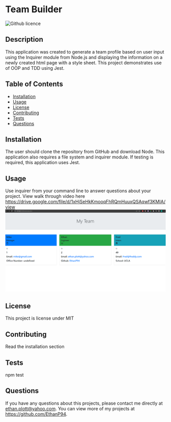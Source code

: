 # Team Builder
  ![Github licence](http://img.shields.io/badge/license-MIT-blue.svg)
  
  ## Description 
  This application was created to generate a team profile based on user input using the Inquirer module from Node.js and displaying the information on a newly created html page with a style sheet. This project demonstrates use of OOP and TDD using Jest.
  ## Table of Contents
  * [Installation](#installation)
  * [Usage](#usage)
  * [License](#license)
  * [Contributing](#contributing)
  * [Tests](#tests)
  * [Questions](#questions)
  
  ## Installation 
  The user should clone the repository from GitHub and download Node. This application also requires a file system and inquirer module. If testing is required, this application uses Jest.
  ## Usage 
  Use inquirer from your command line to answer questions about your project. View walk through video here https://drive.google.com/file/d/1xHjSeHkKmooqFhRQmHuuxQSAqwf3KMIA/view
  ![](./assets/images/Team-builder%20SS.png)
  ## License 
  This project is license under MIT
  ## Contributing 
  Read the installation section
  ## Tests
  npm test
  ## Questions
  If you have any questions about this projects, please contact me directly at ethan.plott@yahoo.com. You can view more of my projects at https://github.com/EthanP94.
